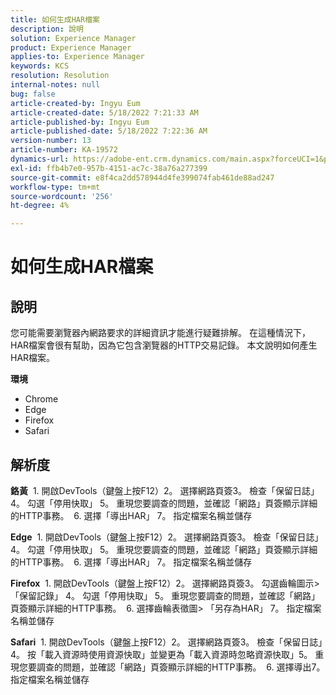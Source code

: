 ```yaml
---
title: 如何生成HAR檔案
description: 說明
solution: Experience Manager
product: Experience Manager
applies-to: Experience Manager
keywords: KCS
resolution: Resolution
internal-notes: null
bug: false
article-created-by: Ingyu Eum
article-created-date: 5/18/2022 7:21:33 AM
article-published-by: Ingyu Eum
article-published-date: 5/18/2022 7:22:36 AM
version-number: 13
article-number: KA-19572
dynamics-url: https://adobe-ent.crm.dynamics.com/main.aspx?forceUCI=1&pagetype=entityrecord&etn=knowledgearticle&id=58c9ff20-7bd6-ec11-a7b5-000d3a3ade0f
exl-id: ffb4b7e0-957b-4151-ac7c-38a76a277399
source-git-commit: e8f4ca2dd578944d4fe399074fab461de88ad247
workflow-type: tm+mt
source-wordcount: '256'
ht-degree: 4%

---
```


# 如何生成HAR檔案

## 說明


您可能需要瀏覽器內網路要求的詳細資訊才能進行疑難排解。 在這種情況下，HAR檔案會很有幫助，因為它包含瀏覽器的HTTP交易記錄。 本文說明如何產生HAR檔案。

<b>環境</b>
- Chrome
- Edge
- Firefox
- Safari


## 解析度


<b>鉻黃</b>
 1. 開啟DevTools（鍵盤上按F12）2。 選擇網路頁簽3。 檢查「保留日誌」4。 勾選「停用快取」 5。 重現您要調查的問題，並確認「網路」頁簽顯示詳細的HTTP事務。
 6. 選擇「導出HAR」 7。 指定檔案名稱並儲存

<b>Edge</b>
 1. 開啟DevTools（鍵盤上按F12）2。 選擇網路頁簽3。 檢查「保留日誌」4。 勾選「停用快取」 5。 重現您要調查的問題，並確認「網路」頁簽顯示詳細的HTTP事務。
 6. 選擇「導出HAR」 7。 指定檔案名稱並儲存

<b>Firefox</b>
 1. 開啟DevTools（鍵盤上按F12）2。 選擇網路頁簽3。 勾選齒輪圖示> 「保留記錄」 4。 勾選「停用快取」 5。 重現您要調查的問題，並確認「網路」頁簽顯示詳細的HTTP事務。
 6. 選擇齒輪表徵圖> 「另存為HAR」 7。 指定檔案名稱並儲存

<b>Safari</b>
 1. 開啟DevTools（鍵盤上按F12）2。 選擇網路頁簽3。 檢查「保留日誌」4。 按「載入資源時使用資源快取」並變更為「載入資源時忽略資源快取」5。 重現您要調查的問題，並確認「網路」頁簽顯示詳細的HTTP事務。
 6. 選擇導出7。 指定檔案名稱並儲存
